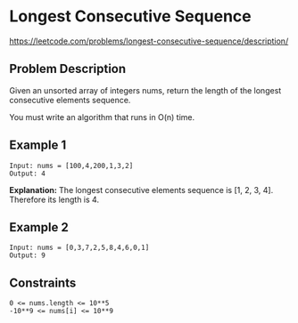 # Longest Consecutive Sequence

https://leetcode.com/problems/longest-consecutive-sequence/description/

## Problem Description

Given an unsorted array of integers nums, return the length of the longest consecutive elements sequence.

You must write an algorithm that runs in O(n) time.

## Example 1

```text
Input: nums = [100,4,200,1,3,2]
Output: 4
```

**Explanation:** The longest consecutive elements sequence is [1, 2, 3, 4]. Therefore its length is 4.

## Example 2

```text
Input: nums = [0,3,7,2,5,8,4,6,0,1]
Output: 9
```

## Constraints

```text
0 <= nums.length <= 10**5
-10**9 <= nums[i] <= 10**9
```
